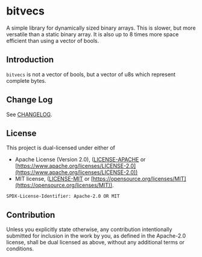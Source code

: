 # bitvecs

A simple library for dynamically sized binary arrays. This is slower, but more versatile than a static binary array. It is also up to 8 times more space efficient than using a vector of bools.

## Introduction

`bitvecs` is not a vector of bools, but a vector of u8s which represent complete bytes.

## Change Log

See [CHANGELOG](CHANGELOG.md).

## License

This project is dual-licensed under either of
- Apache License (Version 2.0), ([LICENSE-APACHE](LICENSE-APACHE) or [https://www.apache.org/licenses/LICENSE-2.0](https://www.apache.org/licenses/LICENSE-2.0))
- MIT license, ([LICENSE-MIT](LICENSE-MIT) or [https://opensource.org/licenses/MIT](https://opensource.org/licenses/MIT)).

`SPDX-License-Identifier: Apache-2.0 OR MIT`

## Contribution

Unless you explicitly state otherwise, any contribution intentionally submitted for inclusion in the work by you, as defined in the Apache-2.0 license, shall be dual licensed as above, without any additional terms or conditions.
